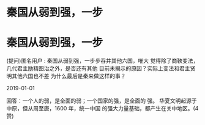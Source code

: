 # 秦国从弱到强，一步

# 秦国从弱到强，一步

(提问)匿名用户 : 秦国从弱到强，一步步吞并其他六国，唯大 觉得除了商鞅变法，几代君主励精图治之外，是否还有其他 目前未揭示的原因？实际上变法和君主贤明其他六国也不差 为什么最后是秦来做这样的事？

2019-01-01

回答：一个人的弱，是全面的弱；一个国家的强，是全面的 强。 华夏文明起源于中原，但从周至唐，1600 年，统一中国 的强大力量基础，都产生在关中地区。(4 赞)